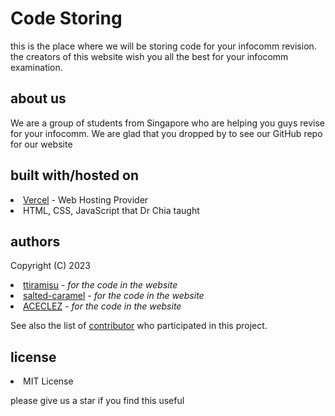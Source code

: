# Code Storing

this is the place where we will be storing code for your infocomm revision. the creators of this website wish you all the best for your infocomm examination.

## about us
We are a group of students from Singapore who are helping you guys revise for your infocomm. We are glad that you dropped by to see our GitHub repo for our website

## built with/hosted on
<li>
  <a href="https://vercel.com">Vercel</a> - Web Hosting Provider
</li>
<li>
  HTML, CSS, JavaScript that Dr Chia taught
</li>

## authors
Copyright (C) 2023

<li>
  <a href="https://github.com/ttiramisu">ttiramisu</a> - <i>for the code in the website</i>
</li>

<li>
  <a href="https://github.com/salted-caramel">salted-caramel</a> - <i>for the code in the website</i>
</li>

<li>
  <a href="https://github.com/ACECLEZ">ACECLEZ</a> - <i>for the code in the website</i>
</li>

See also the list of <a href="https://github.com/JIN-ZIJIE/curly-doodle/graphs/contributors">contributor</a> who participated in this project.

## license
<li>MIT License</li>

please give us a star if you find this useful
